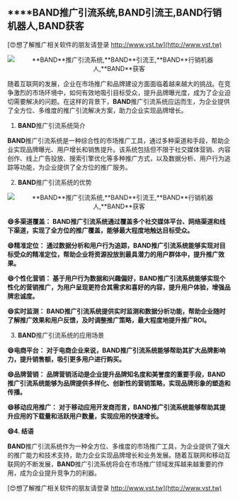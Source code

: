 ## ****BAND**推广引流系统,**BAND**引流王,**BAND**行销机器人,**BAND**获客**

[😍想了解推广相关软件的朋友请登录 http://www.vst.tw](http://www.vst.tw)

 <center><img src="https://vst.tw/MP4/tuiguang/png/7.png" alt="**BAND**推广引流系统,**BAND**引流王,**BAND**行销机器人,**BAND**获客"></center>

随着互联网的发展，企业在市场推广和品牌建设方面面临着越来越大的挑战。在竞争激烈的市场环境中，如何有效地吸引目标受众，提升品牌曝光度，成为了企业迫切需要解决的问题。在这样的背景下，**BAND**推广引流系统应运而生，为企业提供了全方位、多维度的推广引流解决方案，助力企业实现品牌增长。

1. **BAND**推广引流系统简介

**BAND**推广引流系统是一种综合性的市场推广工具，通过多种渠道和手段，帮助企业实现品牌曝光、用户增长和销售提升。该系统包括但不限于社交媒体营销、内容创作、线上广告投放、搜索引擎优化等多种推广方式，以及数据分析、用户行为追踪等功能，为企业提供了全方位的推广服务。

2. **BAND**推广引流系统的优势

 <center><img src="https://vst.tw/MP4/tuiguang/png/0.png" alt="**BAND**推广引流系统,**BAND**引流王,**BAND**行销机器人,**BAND**获客"></center>

**😄多渠道覆盖： **BAND**推广引流系统通过覆盖多个社交媒体平台、网络渠道和线下渠道，实现了全方位的推广覆盖，能够最大程度地触达目标受众。**

**😄精准定位： 通过数据分析和用户行为追踪，**BAND**推广引流系统能够实现对目标受众的精准定位，帮助企业将资源投放到最具潜力的用户群体中，提升推广效果。**

**😄个性化营销： 基于用户行为数据和兴趣偏好，**BAND**推广引流系统能够实现个性化的营销推广，为用户呈现更符合其需求和喜好的内容，提升用户体验，增强品牌忠诚度。**

**😄实时监测： **BAND**推广引流系统提供实时监测和数据分析功能，帮助企业随时了解推广效果和用户反馈，及时调整推广策略，最大程度地提升推广ROI。**

3. **BAND**推广引流系统的应用场景

**😄电商平台： 对于电商企业来说，**BAND**推广引流系统能够帮助其扩大品牌影响力，提升销售额，吸引更多用户进行购买。**

**😄品牌营销： 品牌营销活动是企业提升品牌知名度和美誉度的重要手段，**BAND**推广引流系统能够为品牌提供多样化、创新性的营销策略，实现品牌形象的塑造和传播。**

**😄移动应用推广： 对于移动应用开发商而言，**BAND**推广引流系统能够帮助其提升应用的下载量和活跃用户数量，实现应用的快速增长。**

**😄4. 结语**

**BAND**推广引流系统作为一种全方位、多维度的市场推广工具，为企业提供了强大的推广能力和技术支持，助力企业实现品牌增长和业务发展。随着互联网和移动互联网的不断发展，**BAND**推广引流系统将会在市场推广领域发挥越来越重要的作用，成为企业提升竞争力的利器。

[😍想了解推广相关软件的朋友请登录 http://www.vst.tw](http://www.vst.tw)



